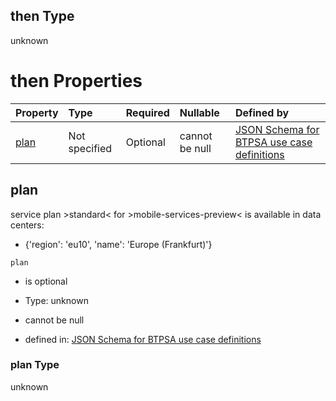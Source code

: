 ## then Type

unknown

# then Properties

| Property      | Type          | Required | Nullable       | Defined by                                                                                                                                                                                                                                      |
| :------------ | :------------ | :------- | :------------- | :---------------------------------------------------------------------------------------------------------------------------------------------------------------------------------------------------------------------------------------------- |
| [plan](#plan) | Not specified | Optional | cannot be null | [JSON Schema for BTPSA use case definitions](btpsa-usecase-properties-services-items-allof-1-then-allof-76-then-allof-0-then-properties-plan.md "undefined#/properties/services/items/allOf/1/then/allOf/76/then/allOf/0/then/properties/plan") |

## plan

service plan >standard< for >mobile-services-preview< is available in data centers:

*   {'region': 'eu10', 'name': 'Europe (Frankfurt)'}

`plan`

*   is optional

*   Type: unknown

*   cannot be null

*   defined in: [JSON Schema for BTPSA use case definitions](btpsa-usecase-properties-services-items-allof-1-then-allof-76-then-allof-0-then-properties-plan.md "undefined#/properties/services/items/allOf/1/then/allOf/76/then/allOf/0/then/properties/plan")

### plan Type

unknown
